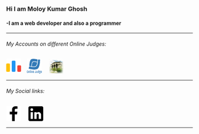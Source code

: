 <h3>Hi I am <strong>Moloy Kumar Ghosh</strong></h3>
<h4>-I am a web developer and also a programmer</h4>

<hr/>
<h6>My Accounts on different Online Judges:</h6>

  <a href="https://codeforces.com/profile/Moloy_Ghosh"><img style="width:40px; height:40px;" src="code-forces.png"></a>&nbsp; &nbsp;
  <a href="https://onlinejudge.org/index.php?option=com_onlinejudge&Itemid=8&page=show_authorstats&userid=1280837"><img style="width:40px;height:40px;" src="UVa.png"></a> &nbsp; &nbsp;
  <a href="https://acm.timus.ru/author.aspx?id=341522"><img style="width:40px;height:40px;" src="Timus.jpg"></a> &nbsp; &nbsp;
  
<hr/>
<h6>My Social links:</h6>
  <a href="https://mbasic.facebook.com/moloy.ghosh.31508076"><img style="width:40px;height:40px;" src="facebook-app-symbol.png"></a> &nbsp; &nbsp;
  <a href="https://www.linkedin.com/in/moloy-ghosh-cse/"><img style="width:40px;height:40px;" src="linked.png"></a>
  <hr/>
